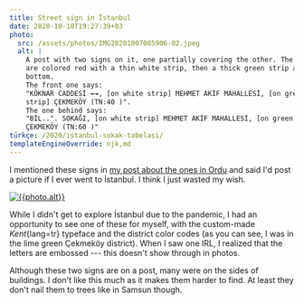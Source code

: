 ```yaml
---
title: Street sign in İstanbul
date: 2020-10-10T19:27:39+03
photo:
  src: /assets/photos/IMG20201007085906-02.jpeg
  alt: |
    A post with two signs on it, one partially covering the other. The signs
    are colored red with a thin white strip, then a thick green strip at the
    bottom.
    The front one says:
    "KÖKNAR CADDESİ ↞↠, [on white strip] MEHMET AKİF MAHALLESİ, [on green
    strip] ÇEKMEKÖY (TN:40 )".
    The one behind says:
    "BİL..". SOKAĞI, [on white strip] MEHMET AKİF MAHALLESİ, [on green strip]
    ÇEKMEKÖY (TN:60 )"
türkçe: /2020/istanbul-sokak-tabelasi/
templateEngineOverride: njk,md
---
```


I mentioned these signs in [my post about the ones in Ordu][ordu-street-sign] and said I'd post a picture if I ever went to İstanbul. I think I just wasted my wish.

[![{{photo.alt}}]({{photo.src}})]({{photo.src}})

While I didn't get to explore İstanbul due to the pandemic, I had an opportunity to see one of these for myself, with the custom-made _Kent_{lang=tr} typeface and the district color codes (as you can see, I was in the lime green Çekmeköy district). When I saw one IRL, I realized that the letters are embossed --- this doesn't show through in photos.

Although these two signs are on a post, many were on the sides of buildings. I don't like this much as it makes them harder to find. At least they don't nail them to trees like in Samsun though.

[ordu-street-sign]:		/2020/ordu-street-sign/
